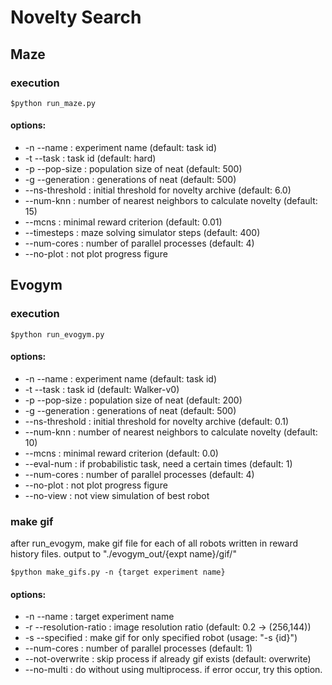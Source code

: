 # Novelty Search

## Maze
### execution
```
$python run_maze.py
```
#### options:
- -n --name       : experiment name (default: task id)
- -t --task       : task id (default: hard)
- -p --pop-size   : population size of neat (default: 500)
- -g --generation : generations of neat (default: 500)
- --ns-threshold  : initial threshold for novelty archive (default: 6.0)
- --num-knn       : number of nearest neighbors to calculate novelty (default: 15)
- --mcns          : minimal reward criterion (default: 0.01)
- --timesteps     : maze solving simulator steps (default: 400)
- --num-cores     : number of parallel processes (default: 4)
- --no-plot       : not plot progress figure

## Evogym
### execution
```
$python run_evogym.py
```
#### options:
- -n --name       : experiment name (default: task id)
- -t --task       : task id (default: Walker-v0)
- -p --pop-size   : population size of neat (default: 200)
- -g --generation : generations of neat (default: 500)
- --ns-threshold  : initial threshold for novelty archive (default: 0.1)
- --num-knn       : number of nearest neighbors to calculate novelty (default: 10)
- --mcns          : minimal reward criterion (default: 0.0)
- --eval-num      : if probabilistic task, need a certain times (default: 1)
- --num-cores     : number of parallel processes (default: 4)
- --no-plot       : not plot progress figure
- --no-view       : not view simulation of best robot

### make gif
after run_evogym, make gif file for each of all robots written in reward history files.
output to "./evogym_out/{expt name}/gif/"
```
$python make_gifs.py -n {target experiment name}
```
#### options:
- -n --name             : target experiment name
- -r --resolution-ratio : image resolution ratio (default: 0.2 -> (256,144))
- -s --specified        : make gif for only specified robot (usage: "-s {id}")
- --num-cores           : number of parallel processes (default: 1)
- --not-overwrite       : skip process if already gif exists (default: overwrite)
- --no-multi            : do without using multiprocess. if error occur, try this option.
